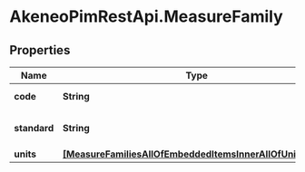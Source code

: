 # AkeneoPimRestApi.MeasureFamily

## Properties

Name | Type | Description | Notes
------------ | ------------- | ------------- | -------------
**code** | **String** | Measure family code | 
**standard** | **String** | Measure family standard | [optional] 
**units** | [**[MeasureFamiliesAllOfEmbeddedItemsInnerAllOfUnitsInner]**](MeasureFamiliesAllOfEmbeddedItemsInnerAllOfUnitsInner.md) | Family units | [optional] 


